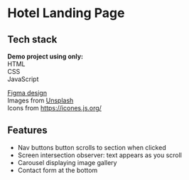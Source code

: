 # Hotel Landing Page<br/>
## Tech stack
**Demo project using only:** <br/>
HTML<br/>
CSS<br/>
JavaScript<br/>

[Figma design](https://www.figma.com/file/cZ5DkE6lPdYD9BnsNSsweC/Hotel-landing-page?node-id=53396%3A27472&t=6ZXyum9VTUaVvLqx-1)<br/>
Images from [Unsplash](https://unsplash.com/)<br/>
Icons from https://icones.js.org/

## Features<br/>
- Nav buttons button scrolls to section when clicked
- Screen intersection observer: text appears as you scroll
- Carousel displaying image gallery
- Contact form at the bottom